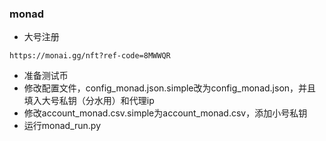 ### monad

* 大号注册

`https://monai.gg/nft?ref-code=8MWWQR`

* 准备测试币
* 修改配置文件，config_monad.json.simple改为config_monad.json，并且填入大号私钥（分水用）和代理ip
* 修改account_monad.csv.simple为account_monad.csv，添加小号私钥
* 运行monad_run.py
